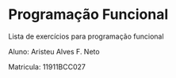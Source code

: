 # Programação Funcional
Lista de exercícios para programação funcional

Aluno: Aristeu Alves F. Neto

Matricula: 11911BCC027
